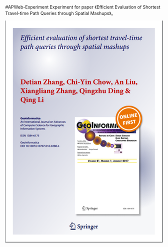#APWeb-Experiment
Experiment for paper 《Efficient Evaluation of Shortest Travel-time Path Queries through Spatial Mashups》。

![paper](paper.png)
